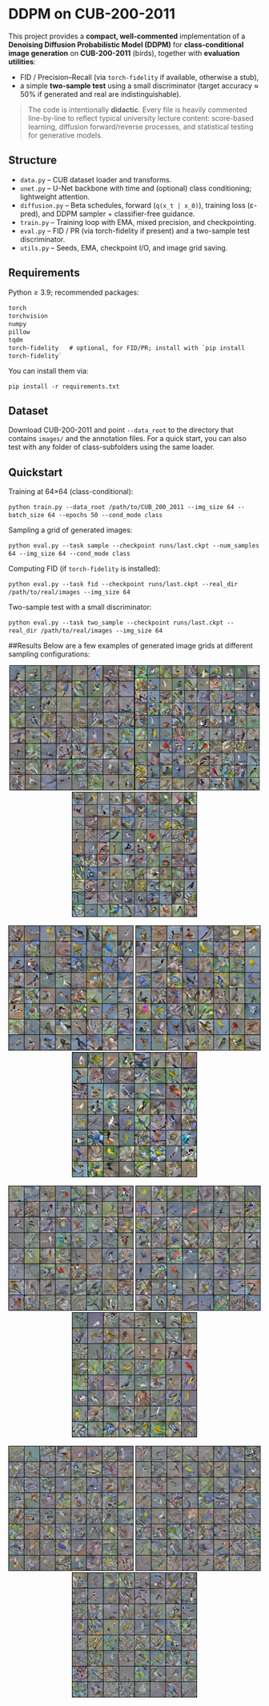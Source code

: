 # DDPM on CUB-200-2011

This project provides a **compact, well-commented** implementation of a **Denoising Diffusion Probabilistic Model (DDPM)**
for **class-conditional image generation** on **CUB-200-2011** (birds), together with **evaluation utilities**:
- FID / Precision–Recall (via `torch-fidelity` if available, otherwise a stub),
- a simple **two-sample test** using a small discriminator (target accuracy ≈ 50% if generated and real are indistinguishable).

> The code is intentionally **didactic**. Every file is heavily commented line-by-line to reflect typical university lecture content:
> score-based learning, diffusion forward/reverse processes, and statistical testing for generative models.

## Structure
- `data.py` – CUB dataset loader and transforms.
- `unet.py` – U-Net backbone with time and (optional) class conditioning; lightweight attention.
- `diffusion.py` – Beta schedules, forward (`q(x_t | x_0)`), training loss (ε-pred), and DDPM sampler + classifier-free guidance.
- `train.py` – Training loop with EMA, mixed precision, and checkpointing.
- `eval.py` – FID / PR (via torch-fidelity if present) and a two-sample test discriminator.
- `utils.py` – Seeds, EMA, checkpoint I/O, and image grid saving.

## Requirements
Python ≥ 3.9; recommended packages:
```
torch
torchvision
numpy
pillow
tqdm
torch-fidelity   # optional, for FID/PR; install with `pip install torch-fidelity`
```
You can install them via:
```
pip install -r requirements.txt
```

## Dataset
Download CUB-200-2011 and point `--data_root` to the directory that contains `images/` and the annotation files.
For a quick start, you can also test with any folder of class-subfolders using the same loader.

## Quickstart
Training at 64×64 (class-conditional):
```
python train.py --data_root /path/to/CUB_200_2011 --img_size 64 --batch_size 64 --epochs 50 --cond_mode class
```
Sampling a grid of generated images:
```
python eval.py --task sample --checkpoint runs/last.ckpt --num_samples 64 --img_size 64 --cond_mode class
```
Computing FID (if `torch-fidelity` is installed):
```
python eval.py --task fid --checkpoint runs/last.ckpt --real_dir /path/to/real/images --img_size 64
```
Two-sample test with a small discriminator:
```
python eval.py --task two_sample --checkpoint runs/last.ckpt --real_dir /path/to/real/images --img_size 64
```

##Results
Below are a few examples of generated image grids at different sampling configurations:

<p align="center"> <img src="assets/grid_1.png" width="250" /><img src="assets/grid_2.png" width="250" /> 
<img src="assets/grid_3.png" width="250" /> </p> <p align="center"> <img src="assets/sf40_2.0.png" width="250" /> <img src="assets/sf40_g2.5.png" width="250" /> <img src="assets/sf40_g3.0.png" width="250" /> </p> <p align="center"> <img src="assets/sf60_g2.0.png" width="250" /> <img src="assets/sf60_g2.5.png" width="250" /> <img src="assets/sf60_g3.0.png" width="250" /> </p> <p align="center"> <img src="assets/sf80_g2.0.png" width="250" /> <img src="assets/sf80_g2.5.png" width="250" /> <img src="assets/sf80_g3.0.png" width="250" /> </p>
